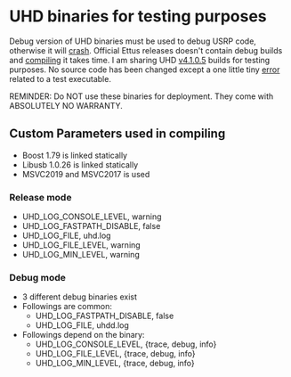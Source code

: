 # UHD binaries for testing purposes

Debug version of UHD binaries must be used to debug USRP code, otherwise it will [crash](https://stackoverflow.com/questions/71692143/uhd-usrp-crash-in-debug-mode). Official Ettus releases doesn't contain debug builds and [compiling](https://files.ettus.com/manual/page_build_guide.html) it takes time. I am sharing UHD [v4.1.0.5](https://github.com/EttusResearch/uhd/tree/v4.1.0.5) builds for testing purposes. No source code has been changed except a one little tiny [error](https://github.com/EttusResearch/uhd/commit/61337817eb9c617db37fdbb16fb5f598e15a29a7) related to a test executable. 

REMINDER: Do NOT use these binaries for deployment. They come with ABSOLUTELY NO WARRANTY.

## Custom Parameters used in compiling
* Boost 1.79 is linked statically
* Libusb 1.0.26 is linked statically
* MSVC2019 and MSVC2017 is used
### Release mode
* UHD_LOG_CONSOLE_LEVEL, warning
* UHD_LOG_FASTPATH_DISABLE, false
* UHD_LOG_FILE, uhd.log
* UHD_LOG_FILE_LEVEL, warning
* UHD_LOG_MIN_LEVEL, warning
### Debug mode
* 3 different debug binaries exist
* Followings are common:
    * UHD_LOG_FASTPATH_DISABLE, false
    * UHD_LOG_FILE, uhdd.log
* Followings depend on the binary:
    * UHD_LOG_CONSOLE_LEVEL, {trace, debug, info}
    * UHD_LOG_FILE_LEVEL, {trace, debug, info}
    * UHD_LOG_MIN_LEVEL, {trace, debug, info}
